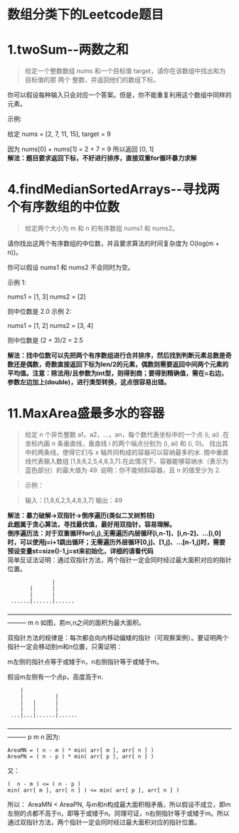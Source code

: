 # 数组分类下的Leetcode题目

# 1.twoSum--两数之和
> 给定一个整数数组 nums 和一个目标值 target，请你在该数组中找出和为目标值的那 两个 整数，并返回他们的数组下标。

你可以假设每种输入只会对应一个答案。但是，你不能重复利用这个数组中同样的元素。

示例:

给定 nums = [2, 7, 11, 15], target = 9

因为 nums[0] + nums[1] = 2 + 7 = 9
所以返回 [0, 1]         
**解法：题目要求返回下标，不好进行排序，直接双重for循环暴力求解**     
# 4.findMedianSortedArrays--寻找两个有序数组的中位数
>给定两个大小为 m 和 n 的有序数组 nums1 和 nums2。

请你找出这两个有序数组的中位数，并且要求算法的时间复杂度为 O(log(m + n))。

你可以假设 nums1 和 nums2 不会同时为空。

示例 1:

nums1 = [1, 3]
nums2 = [2]

则中位数是 2.0
示例 2:

nums1 = [1, 2]
nums2 = [3, 4]

则中位数是 (2 + 3)/2 = 2.5

**解法：找中位数可以先把两个有序数组进行合并排序，然后找到判断元素总数是奇数还是偶数，奇数直接返回下标为len/2的元素，偶数则需要返回中间两个元素的平均值。注意：除法用/且参数为int型，则得到商；要得到精确值，需在=右边，参数左边加上(double)，进行类型转换，这点很容易出错。**
# 11.MaxArea盛最多水的容器 
>给定 n 个非负整数 a1，a2，...，an，每个数代表坐标中的一个点 (i, ai) .在坐标内画 n 条垂直线，垂直线 i 的两个端点分别为 (i, ai) 和 (i, 0)。
找出其中的两条线，使得它们与 x 轴共同构成的容器可以容纳最多的水.
图中垂直线代表输入数组 [1,8,6,2,5,4,8,3,7].在此情况下，容器能够容纳水（表示为蓝色部分）的最大值为 49.
说明：你不能倾斜容器，且 n 的值至少为 2.

>示例：

>输入：[1,8,6,2,5,4,8,3,7]
>输出：49

**解法：暴力破解->双指针->倒序遍历(类似二叉树剪枝)          
此题属于贪心算法，寻找最优值，最好用双指针，容易理解。   
倒序遍历法：对于双重循环for(i,j),无需遍历内层循环[i,n-1]、[i,n-2]、...[i,0]时，可以使用j=i+1跳出循环；无需遍历外层循环[0,j]、[1,j]、...[n-1,j]时，需要预设变量st=size()-1,j=st来初始化，详细的请看代码**   
简单反证法证明：通过双指针方法，两个指针一定会同时经过最大面积对应的指针位置。

                                                           
                  |                     
           |      |                     
           |      |                     
     ......|......|......               
——————————————————————————————————————— 
           m      n
如图，若m,n之间的面积为最大面积。

双指针方法的规律是：每次都会向内移动偏矮的指针（可观察案例）。要证明两个指针一定会移动到m和n位置，只需证明：

m左侧的指针点等于或矮于n，n右侧指针等于或矮于m。

假设m左侧有一个点p，高度高于n.

                                        
        |                                
        |          |                     
        |   |      |                     
        |   |      |                     
     ...|...|......|......               
——————————————————————————————————————— 
        p   m      n
因为:

    AreaMN = ( n - m ) * min( arr[ m ], arr[ n ] )
    AreaPN = ( n - p ) * min( arr[ p ], arr[ n ] )
又：

    (  n - m ) <= ( n - p )
    min( arr[ m ], arr[ n ] ) <= min( arr[ p ], arr[ n ] )
所以： AreaMN < AreaPN, 与m和n构成最大面积相矛盾，所以假设不成立，即m左侧的点都不高于n，即等于或矮于n。同理可证，n右侧指针等于或矮于m。所以通过双指针方法，两个指针一定会同时经过最大面积对应的指针位置。